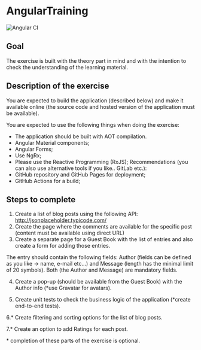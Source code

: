 # AngularTraining
![Angular CI](https://github.com/Amoenus/AngularTraining/workflows/Angular%20CI/badge.svg?branch=main)
## Goal
The exercise is built with the theory part in mind and with the intention to check the understanding of the learning material.

## Description of the exercise

You are expected to build the application (described below) and make it available online (the source code and hosted version of the application must be available).

You are expected to use the following things when doing the exercise:
- The application should be built with AOT compilation.  
- Angular Material components;
- Angular Forms; 
- Use NgRx;
- Please use the Reactive Programming (RxJS); 
Recommendations (you can also use alternative tools if you like.. GitLab etc.):
- GitHub repository and GitHub Pages for deployment; 
- GitHub Actions for a build;

## Steps to complete
1. Create a list of blog posts using the following API: http://jsonplaceholder.typicode.com/
2. Create the page where the comments are available for the specific post (content must be available using direct URL)  
3. Create a separate page for a Guest Book with the list of entries and also create a form for adding those entries.

The entry should contain the following fields: Author (fields can be defined as you like → name, e-mail etc...) and Message (length has the minimal limit of 20 symbols). Both (the Author and Message) are mandatory fields.

4. Create a pop-up (should be available from the Guest Book) with the Author info (*use Gravatar for avatars).

5. Create unit tests to check the business logic of the application (*create end-to-end tests).  

6.* Create filtering and sorting options for the list of blog posts.  

7.* Create an option to add Ratings for each post.

\* completion of these parts of the exercise is optional. 
